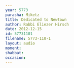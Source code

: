 ```yaml
---
year: 5773
parasha: Miketz
title: Dedicated to Newtown
author: Rabbi Eliezer Hirsch
date: 2012-12-15
id: 57731101
filename: 5773-110-1
layout: audio
moment: 
shabbat: 
occasion: 
---
```

